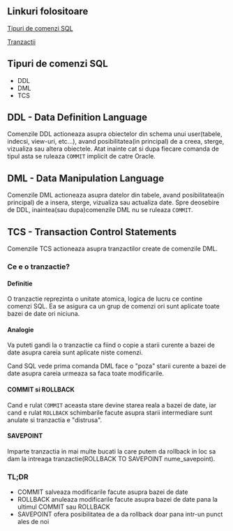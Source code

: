 ## Linkuri folositoare

[Tipuri de comenzi SQL](https://docs.oracle.com/en/database/oracle/oracle-database/19/sqlrf/Types-of-SQL-Statements.html#GUID-E1749EF5-2264-44DF-99EF-AEBEB943BED6)

[Tranzactii](https://docs.oracle.com/cd/E11882_01/server.112/e40540/transact.htm)

## Tipuri de comenzi SQL

- DDL
- DML
- TCS

## DDL - Data Definition Language

Comenzile DDL actioneaza asupra obiectelor din schema unui user(tabele, indecsi, view-uri, etc...), avand posibilitatea(in principal) de a creea, sterge, vizualiza sau altera obiectele. Atat inainte cat si dupa fiecare comanda de tipul asta se ruleaza `COMMIT` implicit de catre Oracle.

## DML - Data Manipulation Language

Comenzile DML actioneaza asupra datelor din tabele, avand posibilitatea(in principal) de a insera, sterge, vizualiza sau actualiza date. Spre deosebire de DDL, inaintea(sau dupa)comenzile DML nu se ruleaza `COMMIT`.

## TCS - Transaction Control Statements

Comenzile TCS actioneaza asupra tranzactilor create de comenzile DML.

### Ce e o tranzactie?

#### Definitie

O tranzactie reprezinta o unitate atomica, logica de lucru ce contine comenzi SQL. Ea se asigura ca un grup de comenzi ori sunt aplicate toate bazei de date ori niciuna.

#### Analogie

Va puteti gandi la o tranzactie ca fiind o copie a starii curente a bazei de date asupra careia sunt aplicate niste comenzi.

Cand SQL vede prima comanda DML face o "poza" starii curente a bazei de date asupra careia urmeaza sa faca toate modificarile.

#### COMMIT si ROLLBACK
Cand e rulat `COMMIT` aceasta stare devine starea reala a bazei de date, iar cand e rulat `ROLLBACK` schimbarile facute asupra starii intermediare sunt anulate si tranzactia e "distrusa".

#### SAVEPOINT

Imparte tranzactia in mai multe bucati la care putem da rollback in loc sa dam la intreaga tranzactie(ROLLBACK TO SAVEPOINT nume_savepoint).

### TL;DR

- COMMIT salveaza modificarile facute asupra bazei de date
- ROLLBACK anuleaza modificarile facute asupra bazei de date pana la ultimul COMMIT sau ROLLBACK
- SAVEPOINT ofera posibilitatea de a da rollback doar pana intr-un punct ales de noi
